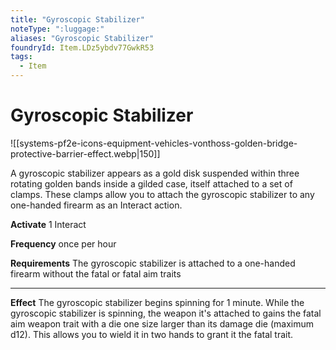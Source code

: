 ```yaml
---
title: "Gyroscopic Stabilizer"
noteType: ":luggage:"
aliases: "Gyroscopic Stabilizer"
foundryId: Item.LDz5ybdv77GwkR53
tags:
  - Item
---
```


# Gyroscopic Stabilizer
![[systems-pf2e-icons-equipment-vehicles-vonthoss-golden-bridge-protective-barrier-effect.webp|150]]

A gyroscopic stabilizer appears as a gold disk suspended within three rotating golden bands inside a gilded case, itself attached to a set of clamps. These clamps allow you to attach the gyroscopic stabilizer to any one-handed firearm as an Interact action.

**Activate** 1 Interact

**Frequency** once per hour

**Requirements** The gyroscopic stabilizer is attached to a one-handed firearm without the fatal or fatal aim traits

* * *

**Effect** The gyroscopic stabilizer begins spinning for 1 minute. While the gyroscopic stabilizer is spinning, the weapon it's attached to gains the fatal aim weapon trait with a die one size larger than its damage die (maximum d12). This allows you to wield it in two hands to grant it the fatal trait.

